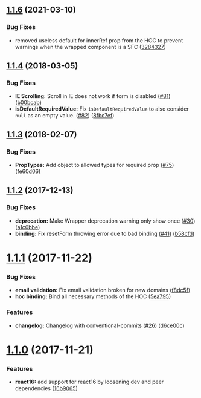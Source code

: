 <a name="1.1.6"></a>
## [1.1.6](https://github.com/formsy/formsy-react/compare/v1.1.4...v1.1.6) (2021-03-10)


### Bug Fixes

* removed useless default for innerRef prop from the HOC to prevent warnings when the wrapped component is a SFC ([3284327](https://github.com/formsy/formsy-react/commit/3284327))



<a name="1.1.4"></a>
## [1.1.4](https://github.com/formsy/formsy-react/compare/v1.1.3...v1.1.4) (2018-03-05)

### Bug Fixes

* **IE Scrolling:** Scroll in IE does not work if form is disabled ([#81](https://github.com/formsy/formsy-react/pull/81)) ([b00bcab](https://github.com/formsy/formsy-react/commit/b00bcab))
* **isDefaultRequiredValue:** Fix `isDefaultRequiredValue` to also consider `null` as an empty value. ([#82](https://github.com/formsy/formsy-react/pull/82)) ([8fbc7ef](https://github.com/formsy/formsy-react/commit/8fbc7ef))


<a name="1.1.3"></a>
## [1.1.3](https://github.com/formsy/formsy-react/compare/v1.1.2...v1.1.3) (2018-02-07)

### Bug Fixes

* **PropTypes:** Add object to allowed types for required prop ([#75](https://github.com/formsy/formsy-react/pull/75)) ([fe60d06](https://github.com/formsy/formsy-react/commit/fe60d06))


<a name="1.1.2"></a>
## [1.1.2](https://github.com/formsy/formsy-react/compare/v1.1.1...v1.1.2) (2017-12-13)

### Bug Fixes

* **deprecation:** Make Wrapper deprecation warning only show once ([#30](https://github.com/formsy/formsy-react/issues/30)) ([a1c0bbe](https://github.com/formsy/formsy-react/commit/a1c0bbe))
* **binding:** Fix resetForm throwing error due to bad binding ([#41](https://github.com/formsy/formsy-react/issues/41)) ([b58cfd](https://github.com/formsy/formsy-react/commit/b58cfd))

<a name="1.1.1"></a>
# [1.1.1](https://github.com/formsy/formsy-react/compare/v1.1.0...v1.1.1) (2017-11-22)

### Bug Fixes

* **email validation:** Fix email validation broken for new domains ([f8dc5f](https://github.com/formsy/formsy-react/commit/f8dc5f))
* **hoc binding:** Bind all necessary methods of the HOC ([5ea795](https://github.com/formsy/formsy-react/commit/5ea795))

### Features

* **changelog:** Changelog with conventional-commits ([#26](https://github.com/formsy/formsy-react/issues/26)) ([d6ce00c](https://github.com/formsy/formsy-react/commit/d6ce00c))

<a name="1.1.0"></a>
# [1.1.0](https://github.com/formsy/formsy-react/compare/v1.0.2...v1.1.0) (2017-11-21)


### Features

* **react16:** add support for react16 by loosening dev and peer dependencies ([16b9065](https://github.com/formsy/formsy-react/commit/16b9065))




